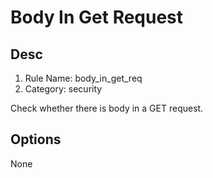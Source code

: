 # Body In Get Request

## Desc

1. Rule Name: body_in_get_req
2. Category: security

Check whether there is body in a GET request.

## Options

None
